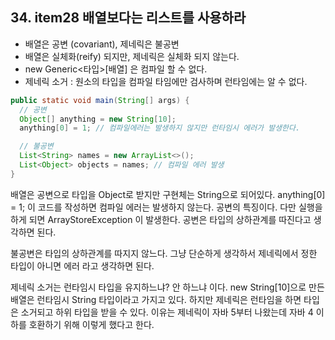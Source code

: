 ## 34. item28 배열보다는 리스트를 사용하라

- 배열은 공변 (covariant), 제네릭은 불공변
- 배열은 실체화(reify) 되지만, 제네릭은 실체화 되지 않는다.
- new Generic<타입>[배열] 은 컴파일 할 수 없다.
- 제네릭 소거 : 원소의 타입을 컴파일 타임에만 검사하며 런타임에는 알 수 없다.

````java
public static void main(String[] args) {
  // 공변
  Object[] anything = new String[10];
  anything[0] = 1; // 컴파일에러는 발생하지 않지만 런타임시 에러가 발생한다.

  // 불공변
  List<String> names = new ArrayList<>();
  List<Object> objects = names; // 컴파일 에러 발생
}
````

배열은 공변으로 타입을 Object로 받지만 구현체는 String으로 되어있다. 
anything[0] = 1; 이 코드를 작성하면 컴파일 에러는 발생하지 않는다. 공변의 특징이다.
다만 실행을 하게 되면 ArrayStoreException 이 발생한다.
공변은 타입의 상하관계를 따진다고 생각하면 된다.

불공변은 타입의 상하관계를 따지지 않느다. 그냥 단순하게 생각하서 제네릭에서 정한 타입이 아니면 에러 라고 생각하면 된다.

제네릭 소거는 런타임시 타입을 유지하느냐? 안 하느냐 이다.
new String[10]으로 만든 배열은 런타임시 String 타입이라고 가지고 있다.
하지만 제네릭은 런타임을 하면 타입은 소거되고 하위 타입을 받을 수 있다.
이유는 제네릭이 자바 5부터 나왔는데 자바 4 이하를 호환하기 위해 이렇게 했다고 한다.


